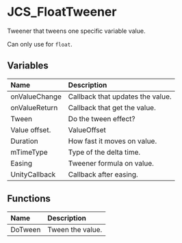 # JCS_FloatTweener

Tweener that tweens one specific variable value.

Can only use for `float`.

## Variables

| Name           | Description                      |
|:---------------|:---------------------------------|
| onValueChange  | Callback that updates the value. |
| onValueReturn  | Callback that get the value.     |
| Tween          | Do the tween effect?             |
| Value offset.  | ValueOffset                      |
| Duration       | How fast it moves on value.      |
| mTimeType      | Type of the delta time.          |
| Easing         | Tweener formula on value.        |
| UnityCallback  | Callback after easing.           |

## Functions

| Name    | Description      |
|:--------|:-----------------|
| DoTween | Tween the value. |
